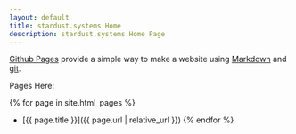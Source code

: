 ```yaml
---
layout: default
title: stardust.systems Home
description: stardust.systems Home Page
---
```


[Github Pages](https://pages.github.com) provide a simple way to make a
website using
[Markdown](https://daringfireball.net/projects/markdown/) and
[git](https://git-scm.com).

Pages Here:

{% for page in site.html_pages %}
- [{{ page.title }}]({{ page.url | relative_url }})
{% endfor %}
